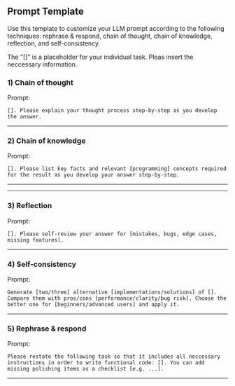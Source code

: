 ## Prompt Template

Use this template to customize your LLM prompt according to the following techniques: rephrase & respond, chain of thought, chain of knowledge, reflection, and self-consistency.

The "[]" is a placeholder for your individual task. Pleas insert the neccessary information.




### 1) Chain of thought 

Prompt:
```
[]. Please explain your thought process step-by-step as you develop the answer.

```

---

### 2) Chain of knowledge

Prompt:
```
[]. Please list key facts and relevant [programming] concepts required for the result as you develop your answer step-by-step.
```

---

---

### 3) Reflection

Prompt:
```
[]. Please self-review your answer for [mistakes, bugs, edge cases, missing features].
```

---

### 4) Self-consistency

Prompt:
```
Generate [two/three] alternative [implementations/solutions] of []. Compare them with pros/cons [performance/clarity/bug risk]. Choose the better one for [beginners/advanced users] and apply it.
```

---


### 5) Rephrase & respond


Prompt:
```
Please restate the following task so that it includes all neccessary instructions in order to write functional code: []. You can add missing polishing items as a checklist [e.g. ...].
```

---
